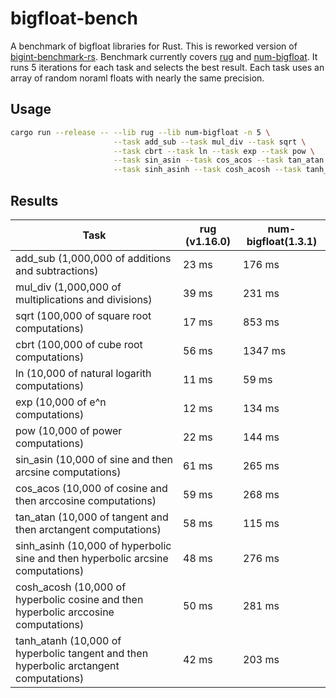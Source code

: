 # bigfloat-bench

A benchmark of bigfloat libraries for Rust. This is reworked version of [bigint-benchmark-rs](https://github.com/tczajka/bigint-benchmark-rs).
Benchmark currently covers [rug](https://crates.io/crates/rug) and [num-bigfloat](https://crates.io/crates/num-bigfloat). It runs 5 iterations for each task and selects the best result. Each task uses an array of random noraml floats with nearly the same precision.

## Usage

``` sh
cargo run --release -- --lib rug --lib num-bigfloat -n 5 \
                       --task add_sub --task mul_div --task sqrt \
                       --task cbrt --task ln --task exp --task pow \
                       --task sin_asin --task cos_acos --task tan_atan \
                       --task sinh_asinh --task cosh_acosh --task tanh_atanh
```

## Results

| Task                                                                                  | rug (v1.16.0) | num-bigfloat(1.3.1) |
| --------------                                                                        | ------- | ------ |
|    add_sub (1,000,000 of additions and subtractions)                                    |  23 ms  |   176 ms  |
|    mul_div (1,000,000 of multiplications and divisions)                                 |  39 ms  |   231 ms  |
|       sqrt (100,000 of square root computations)                                       |  17 ms  |   853 ms  |
|       cbrt (100,000 of cube root computations)                                         |  56 ms  |  1347 ms  |
|         ln (10,000 of natural logarith computations)                                   |  11 ms  |    59 ms  |
|        exp (10,000 of e^n computations)                                                |  12 ms  |   134 ms  |
|        pow (10,000 of power computations)                                              |  22 ms  |   144 ms  |
|   sin_asin (10,000 of sine and then arcsine computations)                              |  61 ms  |   265 ms  |
|   cos_acos (10,000 of cosine and then arccosine computations)                          |  59 ms  |   268 ms  |
|   tan_atan (10,000 of tangent and then arctangent computations)                        |  58 ms  |   115 ms  |
| sinh_asinh (10,000 of hyperbolic sine and then hyperbolic arcsine computations)        |  48 ms  |   276 ms  |
| cosh_acosh (10,000 of hyperbolic cosine and then hyperbolic arccosine computations)    |  50 ms  |   281 ms  |
| tanh_atanh (10,000 of hyperbolic tangent and then hyperbolic arctangent computations)  |  42 ms  |   203 ms  |
